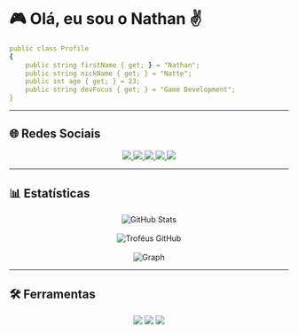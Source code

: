 # 🎮 Olá, eu sou o Nathan ✌️

```yaml
public class Profile
{
    public string firstName { get; } = "Nathan";
    public string nickName { get; } = "Natte";
    public int age { get; } = 23;
    public string devFocus { get; } = "Game Development";
}
```

---

## 🌐 Redes Sociais

<div align="center">
  <a href="https://www.instagram.com/Natteenss/">
    <img src="https://img.shields.io/badge/Instagram-White?style=for-the-badge&logo=Instagram&labelColor=black&color=%239133a6" />
  </a>
  <a href="https://www.youtube.com/channel/UC7nfGqB5H_qKciKJwGScinw">
    <img src="https://img.shields.io/badge/Youtube-White?style=for-the-badge&logo=youtube&labelColor=black&color=%23a63333" />
  </a>
  <a href="https://bsky.app/profile/natteenss.bsky.social">
    <img src="https://img.shields.io/badge/bluesky-White?style=for-the-badge&logo=bluesky&logoColor=white&labelColor=black&color=%2333a2a6" />
  </a>
  <a href="https://www.twitch.tv/natteens">
    <img src="https://img.shields.io/badge/twitch-White?style=for-the-badge&logo=twitch&logoColor=white&labelColor=black&color=%237e33a6" />
  </a>
  <a href="https://natteens.itch.io">
    <img src="https://img.shields.io/badge/itch.io-White?style=for-the-badge&logo=itch.io&logoColor=white&labelColor=black&color=%23a64c33" />
  </a>
</div>

---

## 📊 Estatísticas

<div align="center">

![GitHub Stats](https://github-readme-stats.vercel.app/api?username=Natteens&show_icons=true&theme=onedark&include_all_commits=true&count_private=true)  
<br/>
![Troféus GitHub](https://github-profile-trophy.vercel.app/?username=Natteens&theme=onedark&no-frame=true&row=1)  
<br/>
<img src="https://github-readme-activity-graph.vercel.app/graph?username=Natteens&theme=react-dark&hide_border=true" alt="Graph">
</div>

---

## 🛠️ Ferramentas

<div align="center">
<img src="https://img.shields.io/badge/Unity-White?style=for-the-badge&logo=Unity&labelColor=black&color=%23444d4a" />
<img src="https://img.shields.io/badge/Rider-White?style=for-the-badge&logo=Rider&labelColor=black&color=%23444d4a" />
<img src="https://img.shields.io/badge/PyCharm-White?style=for-the-badge&logo=PyCharm&labelColor=black&color=%23444d4a" />
</div>
